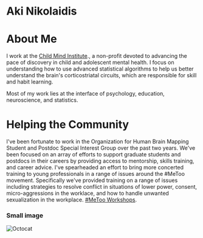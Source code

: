 # Aki Nikolaidis




# About Me

I work at the [Child Mind Institute](https://childmind.org/center/center-developing-brain/)., a non-profit devoted to advancing the pace of discovery in child and adolescent mental health. I focus on understanding how to use advanced statistical algorithms to help us better understand the brain's corticostriatal circuits, which are responsible for skill and habit learning.

Most of my work lies at the interface of psychology, education, neuroscience, and statistics.

# Helping the Community

I've been fortunate to work in the Organization for Human Brain Mapping Student and Postdoc Special Interest Group over the past two years. We've been focused on an array of efforts to support graduate students and postdocs in their careers by providing access to mentorship, skills training, and career advice. I've spearheaded an effort to bring more concerted training to young professionals in a range of issues around the #MeToo movement. Specifically we've provided training on a range of issues including strategies to resolve conflict in situations of lower power, consent, micro-aggressions in the worklace, and how to handle unwanted sexualization in the workplace. [#MeToo Workshops](https://ohbm-trainees.squarespace.com/metoo/).

### Small image

![Octocat](https://github.githubassets.com/images/icons/emoji/octocat.png)

